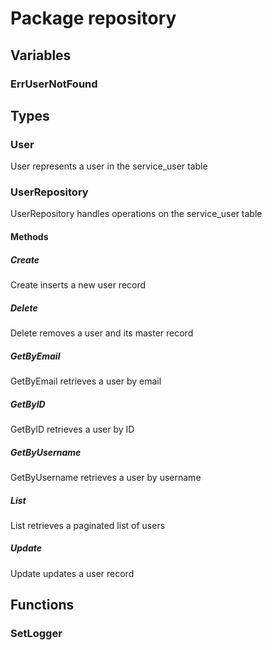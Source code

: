 # Package repository

## Variables

### ErrUserNotFound

## Types

### User

User represents a user in the service_user table

### UserRepository

UserRepository handles operations on the service_user table

#### Methods

##### Create

Create inserts a new user record

##### Delete

Delete removes a user and its master record

##### GetByEmail

GetByEmail retrieves a user by email

##### GetByID

GetByID retrieves a user by ID

##### GetByUsername

GetByUsername retrieves a user by username

##### List

List retrieves a paginated list of users

##### Update

Update updates a user record

## Functions

### SetLogger
